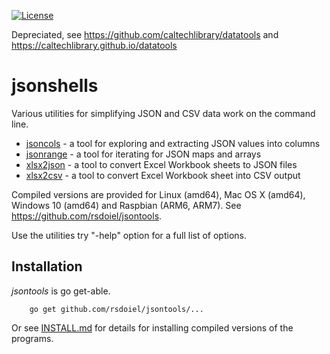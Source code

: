 [![License](https://img.shields.io/badge/License-BSD%203--Clause-blue.svg)](https://opensource.org/licenses/BSD-3-Clause)

Depreciated, see https://github.com/caltechlibrary/datatools and https://caltechlibrary.github.io/datatools

# jsonshells

Various utilities for simplifying JSON and CSV data work on the command line. 

+ [jsoncols](jsoncols.html) - a tool for exploring and extracting JSON values into columns
+ [jsonrange](jsonrange.html) - a tool for iterating for JSON maps and arrays
+ [xlsx2json](xlsx2json.html) - a tool to convert Excel Workbook sheets to JSON files
+ [xlsx2csv](xlsx2csv.html) - a tool to convert Excel Workbook sheet into CSV output

Compiled versions are provided for Linux (amd64), Mac OS X (amd64),
Windows 10 (amd64) and Raspbian (ARM6, ARM7). See https://github.com/rsdoiel/jsontools.

Use the utilities try "-help" option for a full list of options.


## Installation

_jsontools_ is go get-able.

```shell
    go get github.com/rsdoiel/jsontools/...
```

Or see [INSTALL.md](install.html) for details for installing 
compiled versions of the programs.


